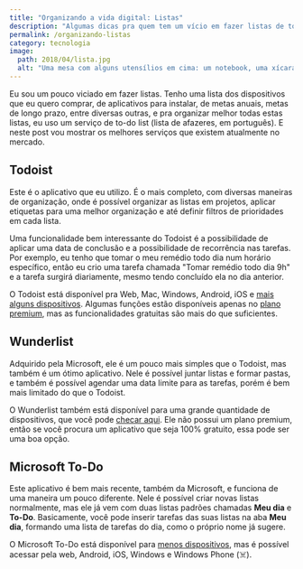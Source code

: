 ```yaml
---
title: "Organizando a vida digital: Listas"
description: "Algumas dicas pra quem tem um vício em fazer listas de to-do."
permalink: /organizando-listas
category: tecnologia
image:
  path: 2018/04/lista.jpg
  alt: "Uma mesa com alguns utensílios em cima: um notebook, uma xícara de café, um celular e um bloco de notas com uma caneta em cima"
---
```


Eu sou um pouco viciado em fazer listas. Tenho uma lista dos dispositivos que eu quero comprar, de aplicativos para instalar, de metas anuais, metas de longo prazo, entre diversas outras, e pra organizar melhor todas estas listas, eu uso um serviço de to-do list (lista de afazeres, em português). E neste post vou mostrar os melhores serviços que existem atualmente no mercado.

## Todoist

Este é o aplicativo que eu utilizo. É o mais completo, com diversas maneiras de organização, onde é possível organizar as listas em projetos, aplicar etiquetas para uma melhor organização e até definir filtros de prioridades em cada lista.

Uma funcionalidade bem interessante do Todoist é a possibilidade de aplicar uma data de conclusão e a possibilidade de recorrência nas tarefas. Por exemplo, eu tenho que tomar o meu remédio todo dia num horário específico, então eu crio uma tarefa chamada "Tomar remédio todo dia 9h" e a tarefa surgirá diariamente, mesmo tendo concluído ela no dia anterior.

O Todoist está disponível pra Web, Mac, Windows, Android, iOS e [mais alguns dispositivos](https://ptbr.todoist.com/downloads). Algumas funções estão disponíveis apenas no [plano premium](https://todoist.com/premium), mas as funcionalidades gratuitas são mais do que suficientes.

## Wunderlist

Adquirido pela Microsoft, ele é um pouco mais simples que o Todoist, mas também é um ótimo aplicativo. Nele é possível juntar listas e formar pastas, e também é possível agendar uma data limite para as tarefas, porém é bem mais limitado do que o Todoist.

O Wunderlist também está disponível para uma grande quantidade de dispositivos, que você pode [checar aqui](https://www.wunderlist.com/pt/download/). Ele não possui um plano premium, então se você procura um aplicativo que seja 100% gratuito, essa pode ser uma boa opção.

## Microsoft To-Do

Este aplicativo é bem mais recente, também da Microsoft, e funciona de uma maneira um pouco diferente. Nele é possível criar novas listas normalmente, mas ele já vem com duas listas padrões chamadas **Meu dia** e **To-Do**. Basicamente, você pode inserir tarefas das suas listas na aba **Meu dia**, formando uma lista de tarefas do dia, como o próprio nome já sugere.

O Microsoft To-Do está disponível para [menos dispositivos](https://to-do.microsoft.com/), mas é possível acessar pela web, Android, iOS, Windows e Windows Phone (☠️).
